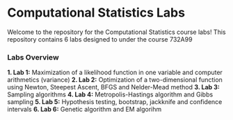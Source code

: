 # Computational Statistics Labs

Welcome to the repository for the Computational Statistics course labs! This repository contains 6 labs designed to under the course 732A99

### Labs Overview

**1. Lab 1:** Maximization of a likelihood function in one variable and computer arithmetics (variance) 
**2. Lab 2:** Optimization of a two-dimensional function using Newton, Steepest Ascent, BFGS and Nelder-Mead method
**3. Lab 3:** Sampling algorithms
**4. Lab 4:** Metropolis-Hastings algorithm and Gibbs sampling
**5. Lab 5:** Hypothesis testing, bootstrap, jackknife and confidence intervals
**6. Lab 6:** Genetic algorithm and EM algorihm
